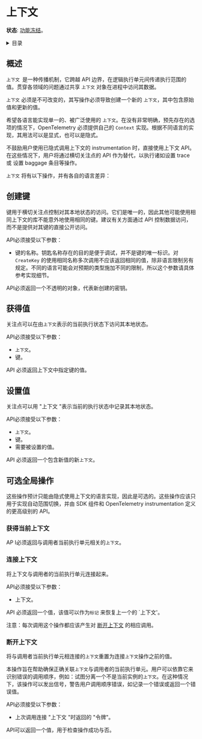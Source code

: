 <!--# Context-->

# 上下文

**状态**: [功能冻结](../document-status.md)。

<details>
<summary>
目录
</summary>

- [概述](#概述)
- [创建键](#创建键)
- [获得值](#获得值)
- [设置值](#设置值)
- [可选全局操作](#可选全局操作)
  - [获得当前上下文](#获得当前上下文)
  - [连接上下文](#连接上下文)
  - [断开上下文](#断开上下文)

</details>

## 概述

<!--A `Context` is a propagation mechanism which carries execution-scoped values across API boundaries and between logically associated execution units. Cross-cutting concerns access their data in-process using the same shared `Context` object.-->

`上下文 `是一种传播机制，它跨越 API 边界，在逻辑执行单元间传递执行范围的值。贯穿各领域的问题通过共享 `上下文` 对象在进程中访问其数据。

<!--A `Context` MUST be immutable, and its write operations MUST result in the creation of a new `Context` containing the original values and the specified values updated.-->

`上下文` 必须是不可改变的，其写操作必须导致创建一个新的 `上下文`，其中包含原始值和更新的值。

<!--Languages are expected to use the single, widely used Context implementation if one exists for them. In the cases where an extremely clear, pre-existing option is not available, OpenTelemetry MUST provide its own Context implementation. Depending on the language, its usage may be either explicit or implicit.-->

希望各语言能实现单一的、被广泛使用的 `上下文`。在没有非常明确，预先存在的选项的情况下，OpenTelemetry 必须提供自己的 `Context` 实现。根据不同语言的实现，其用法可以是显式，也可以是隐式。

<!--Users writing instrumentation in languages that use `Context` implicitly are discouraged from using the `Context` API directly. In those cases, users will manipulate `Context` through cross-cutting concerns APIs instead, in order to perform operations such as setting trace or baggage entries for a specified `Context`.-->

不鼓励用户使用已隐式调用上下文的 instrumentation 时，直接使用上下文 API。在这些情况下，用户将通过横切关注点的 API 作为替代，以执行诸如设置 trace 或 设置 baggage 条目等操作。

<!--A `Context` is expected to have the following operations, with their respective language differences:-->

`上下文` 将有以下操作，并有各自的语言差异：

<!--## Create a key-->

## 创建键

<!--Keys are used to allow cross-cutting concerns to control access to their local state. They are unique such that other libraries which may use the same context cannot accidentally use the same key. It is recommended that concerns mediate data access via an API, rather than provide direct public access to their keys.-->

键用于横切关注点控制对其本地状态的访问。它们是唯一的，因此其他可能使用相同上下文的库不能意外地使用相同的键。建议有关方面通过 API 控制数据访问，而不是提供对其键的直接公开访问。

<!--The API MUST accept the following parameter:-->

API必须接受以下参数：

<!--The key name. The key name exists for debugging purposes and does not uniquely identify the key. Multiple calls to `CreateKey` with the same name SHOULD NOT return the same value unless language constraints dictate otherwise. Different languages may impose different restrictions on the expected types, so this parameter remains an implementation detail.-->

- 键的名称。钥匙名称存在的目的是便于调试，并不是键的唯一标识。对 `CreateKey` 的使用相同名称多次调用不应该返回相同的值，除非语言限制另有规定。不同的语言可能会对预期的类型施加不同的限制，所以这个参数请具体参考实现细节。

<!--The API MUST return an opaque object representing the newly created key.-->

API必须返回一个不透明的对象，代表新创建的密钥。

<!--## Get value-->

## 获得值

<!--Concerns can access their local state in the current execution state represented by a `Context`.-->

关注点可以在由`上下文`表示的当前执行状态下访问其本地状态。

<!--The API MUST accept the following parameters:-->

API必须接受以下参数：

- `上下文`。
- 键。

<!--The API MUST return the value in the `Context` for the specified key.-->

API 必须返回上下文中指定键的值。

<!--## Set value-->



## 设置值

<!--Concerns can record their local state in the current execution state represented by a `Context`.-->

关注点可以用 "上下文 "表示当前的执行状态中记录其本地状态。

<!--The API MUST accept the following parameters:-->

API必须接受以下参数：

- `上下文`。
- 键。
- 需要被设置的值。

<!--The API MUST return a new `Context` containing the new value.-->

API 必须返回一个包含新值的新`上下文`。



<!--## Optional Global operations-->

## 可选全局操作

<!--These operations are expected to only be implemented by languages using `Context` implicitly, and thus are optional. These operations SHOULD only be used to implement automatic scope switching and define higher level APIs by SDK components and OpenTelemetry instrumentation libraries.-->

这些操作预计只能由隐式使用上下文的语言实现，因此是可选的。这些操作应该只用于实现自动范围切换，并由 SDK 组件和 OpenTelemetry instrumentation 定义的更高级别的 API。

<!--### Get current Context-->

### 获得当前上下文

<!--The API MUST return the `Context` associated with the caller's current execution unit.-->

AP I必须返回与调用者当前执行单元相关的`上下文`。

<!--### Attach Context-->

### 连接上下文

<!--Associates a `Context` with the caller's current execution unit.-->

将上下文与调用者的当前执行单元连接起来。

<!--The API MUST accept the following parameters:-->

API必须接受以下参数：

- 上下文。

<!--The API MUST return a value that can be used as a `Token` to restore the previous `Context`-->

API 必须返回一个值，该值可以作为`标记` 来恢复上一个的 `上下文'。

<!--Note that every call to this operation should result in a corresponding call to [Detach Context](#detach-context).-->

注意：每次调用这个操作都应该产生对 [断开上下文](#断开上下文) 的相应调用。

<!--### Detach Context-->

### 断开上下文

<!--Resets the `Context` associated with the caller's current execution unit to the value it had before attaching a specified `Context`.-->

将与调用者当前执行单元相连接的`上下文`重置为连接`上下文`操作之前的值。

<!--This operation is intended to help making sure the correct `Context` is associated with the caller's current execution unit. Users can rely on it to identify a wrong call order, i.e. trying to detach a `Context` that is not the current instance. In this case the operation can emit a signal to warn users of the wrong call order, such as logging an error or returning an error value.-->

本操作旨在帮助确保正确关联`上下文`与调用者的当前执行单元。用户可以依靠它来识别错误的调用顺序，例如：试图分离一个不是当前实例的`上下文`。在这种情况下，该操作可以发出信号，警告用户调用顺序错误，如记录一个错误或返回一个错误值。

<!--The API MUST accept the following parameters:-->

API必须接受以下参数：

<!--A `Token` that was returned by a previous call to attach a `Context`.-->

- 上次调用连接 "上下文 "时返回的 "令牌"。

<!--The API MAY return a value used to check whether the operation was successful or not.-->

API可以返回一个值，用于检查操作成功与否。